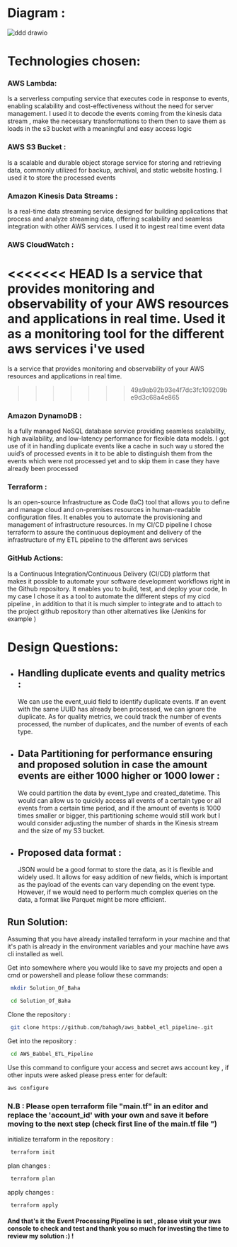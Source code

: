 # Diagram :




![ddd drawio](https://github.com/bahagh/aws_babbel_etl_pipeline-/assets/73429122/2682c7a2-74ef-4f13-af93-9c1272586870)





# Technologies chosen:


### AWS Lambda: 
Is a serverless computing service that executes code in response to events, enabling scalability and cost-effectiveness without the need for server management. I used it to decode the events coming from the kinesis data stream , make the necessary transformations to them then  to save them as loads in the s3 bucket with a meaningful and easy access logic 

### AWS S3 Bucket : 
Is a scalable and durable object storage service for storing and retrieving data, commonly utilized for backup, archival, and static website hosting. I used it to store the processed events 

### Amazon Kinesis Data Streams : 
Is a real-time data streaming service designed for building applications that process and analyze streaming data, offering scalability and seamless integration with other AWS services. I used it to ingest real time event data

### AWS CloudWatch : 
<<<<<<< HEAD
Is a service that provides monitoring and observability of your AWS resources and applications in real time. Used it as a monitoring tool for the different aws services i've used
=======
Is a service that provides monitoring and observability of your AWS resources and applications in real time.
>>>>>>> 49a9ab92b93e4f7dc3fc109209be9d3c68a4e865

### Amazon DynamoDB : 
Is a fully managed NoSQL database service providing seamless scalability, high availability, and low-latency performance for flexible data models. I got use of it in handling duplicate events like a cache in such way u stored the uuid’s of processed events in it to be able to distinguish them from the events which were not processed yet and to skip them in case they have already been processed

### Terraform : 
Is an open-source Infrastructure as Code (IaC) tool that allows you to define and manage cloud and on-premises resources in human-readable configuration files. It enables you to automate the provisioning and management of infrastructure resources. In my CI/CD pipeline I chose terraform to assure the continuous deployment and delivery of the infrastructure of my ETL pipeline to the different aws services

### GitHub Actions: 
Is a Continuous Integration/Continuous Delivery (CI/CD) platform that makes it possible to automate your software development workflows right in the Github repository. It enables you to build, test, and deploy your code, In my case I chose it as a tool to automate the different steps of my cicd pipeline , in addition to that it is much simpler to integrate and to attach to the project github repository than other alternatives like (Jenkins for example )


# Design Questions:


- ## Handling duplicate events and quality metrics : 

  We can use the event\_uuid field to identify duplicate events. If an event with the same UUID has already been processed, we can ignore the duplicate. As for quality metrics, we could track the number of events processed, the number of duplicates, and the number of events of each type.

- ## Data Partitioning for performance ensuring and proposed solution in case the amount events are either 1000 higher or 1000 lower :

  We could partition the data by event\_type and created\_datetime. This would can allow us to quickly access all events of a certain type or all events from a certain time period, and if the amount of events is 1000 times smaller or bigger, this partitioning scheme would still work but I would consider adjusting the number of shards in the Kinesis stream and the size of my S3 bucket.

- ## Proposed data format :

  JSON would be a good format to store the data, as it is flexible and widely used. It allows for easy addition of new fields, which is important as the payload of the events can vary depending on the event type. However, if we would need to perform much complex queries on the data, a format like Parquet might be more efficient.


## Run Solution:

Assuming that you have already installed terraform in your machine and that it's path is already in the environment variables and your machine have aws cli installed as well.

Get into somewhere where you would like to save my projects and open a cmd or powershell and please follow these commands:

```bash
 mkdir Solution_Of_Baha
```

```bash
 cd Solution_Of_Baha
```

Clone the repository : 
```bash
 git clone https://github.com/bahagh/aws_babbel_etl_pipeline-.git
```

Get into the repository :
```bash
 cd AWS_Babbel_ETL_Pipeline
```
Use this command to configure your access and secret aws account key , if other inputs were asked please press enter for default: 

```bash
aws configure 
```
### N.B : Please open terraform file "main.tf" in an editor and replace the 'account_id' with your own and save it before moving to the next step (check first line of the main.tf file ")
initialize terraform in the repository :
```bash
 terraform init 
```

plan changes :
```bash
 terraform plan 
```

apply changes : 
```bash
 terraform apply
```

#### And that's it the Event Processing Pipeline is set , please visit your aws console to check and test and thank you so much for investing the time to review my solution :) !